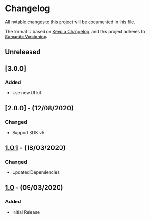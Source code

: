# Changelog

All notable changes to this project will be documented in this file.

The format is based on [Keep a Changelog](https://keepachangelog.com/en/1.0.0/),
and this project adheres to [Semantic Versioning](https://semver.org/spec/v2.0.0.html).

## [Unreleased]

## [3.0.0]

### Added
- Use new UI kit

## [2.0.0] - (12/08/2020)

### Changed
- Support SDK v5

## [1.0.1] - (18/03/2020)

### Changed
- Updated Dependencies

## [1.0] - (09/03/2020)

### Added
- Initial Release

[Unreleased]: https://github.com/bristol-su/typeform-service/compare/v1.0.1...HEAD
[1.0.1]: https://github.com/bristol-su/typeform-service/compare/v1.0...v1.0.1
[1.0]: https://github.com/bristol-su/typeform-service/releases/tag/v1.0
